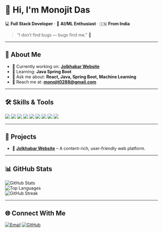 # 👋 Hi, I'm Monojit Das

💻 **Full Stack Developer** · 🤖 **AI/ML Enthusiast** · 🇮🇳 **From India**  

> “I don’t find bugs — bugs find me.” 🐛

---

## 🚀 About Me  
- 🔭 Currently working on: **[Jolkhabar Website](https://watcher141.github.io)**  
- 🌱 Learning: **Java Spring Boot**  
- 💬 Ask me about: **React, Java, Spring Boot, Machine Learning**  
- 📧 Reach me at: **monojit0288@gmail.com**  

---

## 🛠 Skills & Tools  
<p align="left">
<img src="https://img.shields.io/badge/Java-ED8B00?style=for-the-badge&logo=openjdk&logoColor=white"/>
<img src="https://img.shields.io/badge/React-20232A?style=for-the-badge&logo=react&logoColor=61DAFB"/>
<img src="https://img.shields.io/badge/Spring%20Boot-6DB33F?style=for-the-badge&logo=springboot&logoColor=white"/>
<img src="https://img.shields.io/badge/Python-3776AB?style=for-the-badge&logo=python&logoColor=white"/>
<img src="https://img.shields.io/badge/HTML5-E34F26?style=for-the-badge&logo=html5&logoColor=white"/>
<img src="https://img.shields.io/badge/CSS3-1572B6?style=for-the-badge&logo=css3&logoColor=white"/>
<img src="https://img.shields.io/badge/Bootstrap-563D7C?style=for-the-badge&logo=bootstrap&logoColor=white"/>
<img src="https://img.shields.io/badge/MySQL-4479A1?style=for-the-badge&logo=mysql&logoColor=white"/>
<img src="https://img.shields.io/badge/Machine%20Learning-102230?style=for-the-badge"/>
</p>

---

## 🌟 Projects  
- 📌 **[Jolkhabar Website](https://watcher141.github.io)** – A content-rich, user-friendly web platform.  


---

## 📊 GitHub Stats  

![GitHub Stats](https://github-readme-stats.vercel.app/api?username=Watcher141&show_icons=true&theme=radical)  
![Top Languages](https://github-readme-stats.vercel.app/api/top-langs/?username=Watcher141&layout=compact&theme=radical)  
![GitHub Streak](https://streak-stats.demolab.com?user=Watcher141&theme=radical&hide_border=true)  

---

## 🌐 Connect With Me  
[![Email](https://img.shields.io/badge/Email-D14836?style=for-the-badge&logo=gmail&logoColor=white)](mailto:monojit0288@gmail.com)
[![GitHub](https://img.shields.io/badge/GitHub-000?style=for-the-badge&logo=github&logoColor=white)](https://github.com/Watcher141)
